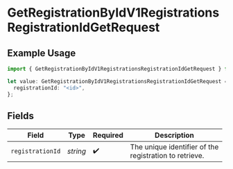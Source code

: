 # GetRegistrationByIdV1RegistrationsRegistrationIdGetRequest

## Example Usage

```typescript
import { GetRegistrationByIdV1RegistrationsRegistrationIdGetRequest } from "@kintsugi-tax/tax-platform-sdk/models/operations";

let value: GetRegistrationByIdV1RegistrationsRegistrationIdGetRequest = {
  registrationId: "<id>",
};
```

## Fields

| Field                                                                                  | Type                                                                                   | Required                                                                               | Description                                                                            |
| -------------------------------------------------------------------------------------- | -------------------------------------------------------------------------------------- | -------------------------------------------------------------------------------------- | -------------------------------------------------------------------------------------- |
| `registrationId`                                                                       | *string*                                                                               | :heavy_check_mark:                                                                     | The unique identifier of the<br/>                                registration to retrieve. |